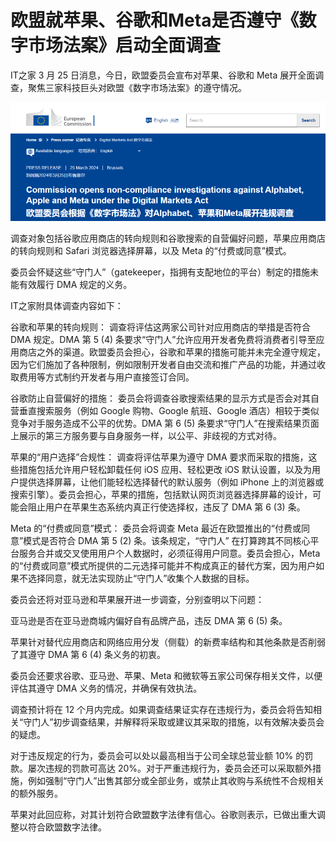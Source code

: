 # 欧盟就苹果、谷歌和Meta是否遵守《数字市场法案》启动全面调查

IT之家 3 月 25 日消息，今日，欧盟委员会宣布对苹果、谷歌和 Meta 展开全面调查，聚焦三家科技巨头对欧盟《数字市场法案》的遵守情况。

![147d48494fb5e4a536832b09dabccddc.jpg](https://raw.githubusercontent.com/qqhsx/qqnews_image/main/2024/03/25/欧盟就苹果、谷歌和Meta是否遵守《数字市场法案》启动全面调查/147d48494fb5e4a536832b09dabccddc.jpg)

调查对象包括谷歌应用商店的转向规则和谷歌搜索的自营偏好问题，苹果应用商店的转向规则和 Safari 浏览器选择屏幕，以及 Meta 的“付费或同意”模式。

委员会怀疑这些“守门人”（gatekeeper，指拥有支配地位的平台）制定的措施未能有效履行 DMA 规定的义务。

IT之家附具体调查内容如下：

谷歌和苹果的转向规则： 调查将评估这两家公司针对应用商店的举措是否符合 DMA 规定。DMA 第 5 (4)
条要求“守门人”允许应用开发者免费将消费者引导至应用商店之外的渠道。欧盟委员会担心，谷歌和苹果的措施可能并未完全遵守规定，因为它们施加了各种限制，例如限制开发者自由交流和推广产品的功能，并通过收取费用等方式制约开发者与用户直接签订合同。

谷歌防止自营偏好的措施： 委员会将调查谷歌搜索结果的显示方式是否会对其自营垂直搜索服务（例如 Google 购物、Google 航班、Google
酒店）相较于类似竞争对手服务造成不公平的优势。DMA 第 6 (5)
条要求“守门人”在搜索结果页面上展示的第三方服务要与自身服务一样，以公平、非歧视的方式对待。

苹果的“用户选择”合规性： 调查将评估苹果为遵守 DMA 要求而采取的措施，这些措施包括允许用户轻松卸载任何 iOS 应用、轻松更改 iOS
默认设置，以及为用户提供选择屏幕，让他们能轻松选择替代的默认服务（例如 iPhone
上的浏览器或搜索引擎）。委员会担心，苹果的措施，包括默认网页浏览器选择屏幕的设计，可能会阻止用户在苹果生态系统内真正行使选择权，违反了 DMA 第 6
(3) 条。

Meta 的“付费或同意”模式： 委员会将调查 Meta 最近在欧盟推出的“付费或同意”模式是否符合 DMA 第 5 (2) 条。该条规定，“守门人”
在打算跨其不同核心平台服务合并或交叉使用用户个人数据时，必须征得用户同意。委员会担心，Meta
的“付费或同意”模式所提供的二元选择可能并不构成真正的替代方案，因为用户如果不选择同意，就无法实现防止“守门人”收集个人数据的目标。

委员会还将对亚马逊和苹果展开进一步调查，分别查明以下问题：

亚马逊是否在亚马逊商城内偏好自有品牌产品，违反 DMA 第 6 (5) 条。

苹果针对替代应用商店和网络应用分发（侧载）的新费率结构和其他条款是否削弱了其遵守 DMA 第 6 (4) 条义务的初衷。

委员会还要求谷歌、亚马逊、苹果、Meta 和微软等五家公司保存相关文件，以便评估其遵守 DMA 义务的情况，并确保有效执法。

调查预计将在 12
个月内完成。如果调查结果证实存在违规行为，委员会将告知相关“守门人”初步调查结果，并解释将采取或建议其采取的措施，以有效解决委员会的疑虑。

对于违反规定的行为，委员会可以处以最高相当于公司全球总营业额 10% 的罚款。屡次违规的罚款可高达
20%。对于严重违规行为，委员会还可以采取额外措施，例如强制“守门人”出售其部分或全部业务，或禁止其收购与系统性不合规相关的额外服务。

苹果对此回应称，对其计划符合欧盟数字法律有信心。谷歌则表示，已做出重大调整以符合欧盟数字法律。

